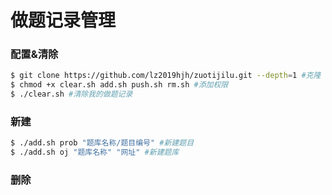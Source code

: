 # 做题记录管理

### 配置&清除

```bash
$ git clone https://github.com/lz2019hjh/zuotijilu.git --depth=1 #克隆
$ chmod +x clear.sh add.sh push.sh rm.sh #添加权限  
$ ./clear.sh #清除我的做题记录
```

### 新建

```bash 
$ ./add.sh prob "题库名称/题目编号" #新建题目
$ ./add.sh oj "题库名称" "网址" #新建题库
```

### 删除

```bash

```